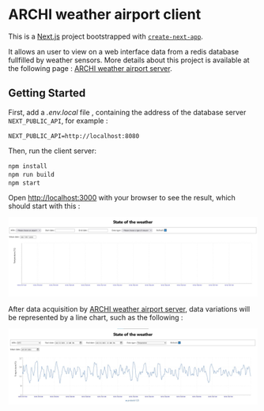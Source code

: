 # ARCHI weather airport client

This is a [Next.js](https://nextjs.org/) project bootstrapped with [`create-next-app`](https://github.com/vercel/next.js/tree/canary/packages/create-next-app).

It allows an user to view on a web interface data from a redis database fullfilled by weather sensors. More details about this project is available at the following page : [ARCHI weather airport server](https://github.com/Naedri/ARCHI-weather-airport-server).

## Getting Started

First, add a _.env.local_ file , containing the address of the database server `NEXT_PUBLIC_API`, for example : 

```
NEXT_PUBLIC_API=http://localhost:8080
```

Then, run the client server:

```bash
npm install
npm run build
npm start
```

Open [http://localhost:3000](http://localhost:3000) with your browser to see the result, which should start with this : 

<p><img alt="interface without data" src="./docs/interface_init.jpg" width="960"></p>

After data acquisition by [ARCHI weather airport server](https://github.com/Naedri/ARCHI-weather-airport-server), data variations will be represented by a line chart, such as the following  :

<p><img alt="interface with data" src="./docs/interface_fin.jpg" width="960"></p>
